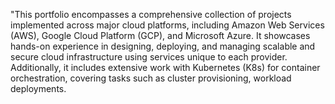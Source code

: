 "This portfolio encompasses a comprehensive collection of projects implemented across major cloud platforms, including Amazon Web Services (AWS), Google Cloud Platform (GCP), and Microsoft Azure. It showcases hands-on experience in designing, deploying, and managing scalable and secure cloud infrastructure using services unique to each provider. Additionally, it includes extensive work with Kubernetes (K8s) for container orchestration, covering tasks such as cluster provisioning, workload deployments.
